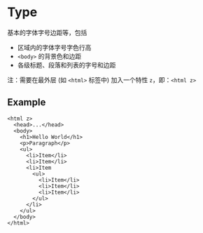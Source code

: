# Type

基本的字体字号边距等，包括

* 区域内的字体字号字色行高
* `<body>` 的背景色和边距
* 各级标题、段落和列表的字号和边距

注：需要在最外层 (如 `<html>` 标签中) 加入一个特性 `z`，即：`<html z>`

## Example

```
<html z>
  <head>...</head>
  <body>
    <h1>Hello World</h1>
    <p>Paragraph</p>
    <ul>
      <li>Item</li>
      <li>Item</li>
      <li>Item
        <ul>
          <li>Item</li>
          <li>Item</li>
          <li>Item</li>
        </ul>
      </li>
    </ul>
  </body>
</html>
```
